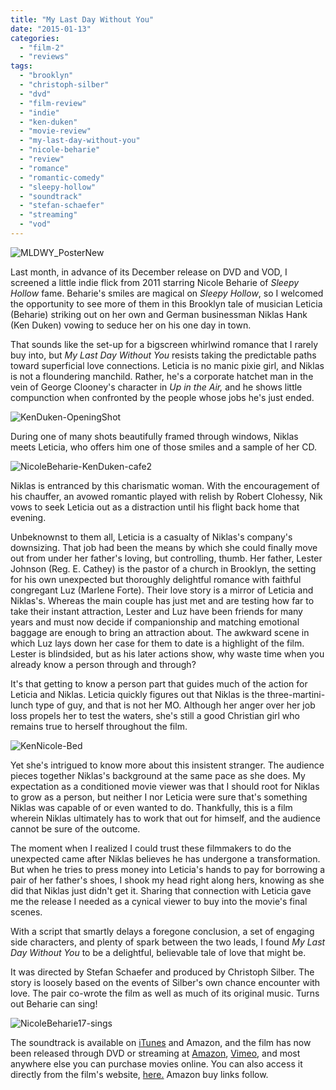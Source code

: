 ```yaml
---
title: "My Last Day Without You"
date: "2015-01-13"
categories:
  - "film-2"
  - "reviews"
tags:
  - "brooklyn"
  - "christoph-silber"
  - "dvd"
  - "film-review"
  - "indie"
  - "ken-duken"
  - "movie-review"
  - "my-last-day-without-you"
  - "nicole-beharie"
  - "review"
  - "romance"
  - "romantic-comedy"
  - "sleepy-hollow"
  - "soundtrack"
  - "stefan-schaefer"
  - "streaming"
  - "vod"
---
```


![MLDWY_PosterNew](https://d2ypg8o05lff0b.cloudfront.net/wp-content/uploads/sites/3/2015/01/MLDWY_PosterNew-341x500.jpg)

Last month, in advance of its December release on DVD and VOD, I screened a little indie flick from 2011 starring Nicole Beharie of _Sleepy Hollow_ fame. Beharie's smiles are magical on _Sleepy Hollow_, so I welcomed the opportunity to see more of them in this Brooklyn tale of musician Leticia (Beharie) striking out on her own and German businessman Niklas Hank (Ken Duken) vowing to seduce her on his one day in town.

That sounds like the set-up for a bigscreen whirlwind romance that I rarely buy into, but _My Last Day Without_ _You_ resists taking the predictable paths toward superficial love connections. Leticia is no manic pixie girl, and Niklas is not a floundering manchild. Rather, he's a corporate hatchet man in the vein of George Clooney's character in _Up in the Air,_ and he shows little compunction when confronted by the people whose jobs he's just ended.

![KenDuken-OpeningShot](https://d2ypg8o05lff0b.cloudfront.net/wp-content/uploads/sites/3/2015/01/KenDuken-OpeningShot-500x281.jpg)

During one of many shots beautifully framed through windows, Niklas meets Leticia, who offers him one of those smiles and a sample of her CD.

![NicoleBeharie-KenDuken-cafe2](https://d2ypg8o05lff0b.cloudfront.net/wp-content/uploads/sites/3/2015/01/NicoleBeharie-KenDuken-cafe2-500x281.png)

Niklas is entranced by this charismatic woman. With the encouragement of his chauffer, an avowed romantic played with relish by Robert Clohessy, Nik vows to seek Leticia out as a distraction until his flight back home that evening.

<!--more-->

Unbeknownst to them all, Leticia is a casualty of Niklas's company's downsizing. That job had been the means by which she could finally move out from under her father's loving, but controlling, thumb. Her father, Lester Johnson (Reg. E. Cathey) is the pastor of a church in Brooklyn, the setting for his own unexpected but thoroughly delightful romance with faithful congregant Luz (Marlene Forte). Their love story is a mirror of Leticia and Niklas's. Whereas the main couple has just met and are testing how far to take their instant attraction, Lester and Luz have been friends for many years and must now decide if companionship and matching emotional baggage are enough to bring an attraction about. The awkward scene in which Luz lays down her case for them to date is a highlight of the film. Lester is blindsided, but as his later actions show, why waste time when you already know a person through and through?

It's that getting to know a person part that guides much of the action for Leticia and Niklas. Leticia quickly figures out that Niklas is the three-martini-lunch type of guy, and that is not her MO. Although her anger over her job loss propels her to test the waters, she's still a good Christian girl who remains true to herself throughout the film.

![KenNicole-Bed](https://d2ypg8o05lff0b.cloudfront.net/wp-content/uploads/sites/3/2015/01/KenNicole-Bed-500x281.jpg)

Yet she's intrigued to know more about this insistent stranger. The audience pieces together Niklas's background at the same pace as she does. My expectation as a conditioned movie viewer was that I should root for Niklas to grow as a person, but neither I nor Leticia were sure that's something Niklas was capable of or even wanted to do. Thankfully, this is a film wherein Niklas ultimately has to work that out for himself, and the audience cannot be sure of the outcome.

The moment when I realized I could trust these filmmakers to do the unexpected came after Niklas believes he has undergone a transformation. But when he tries to press money into Leticia's hands to pay for borrowing a pair of her father's shoes, I shook my head right along hers, knowing as she did that Niklas just didn't get it. Sharing that connection with Leticia gave me the release I needed as a cynical viewer to buy into the movie's final scenes.

With a script that smartly delays a foregone conclusion, a set of engaging side characters, and plenty of spark between the two leads, I found _My Last Day Without You_ to be a delightful, believable tale of love that might be.

It was directed by Stefan Schaefer and produced by Christoph Silber. The story is loosely based on the events of Silber's own chance encounter with love. The pair co-wrote the film as well as much of its original music. Turns out Beharie can sing!

![NicoleBeharie17-sings](https://d2ypg8o05lff0b.cloudfront.net/wp-content/uploads/sites/3/2015/01/NicoleBeharie17-sings-500x281.jpg)

The soundtrack is available on [iTunes](https://itunes.apple.com/us/album/my-last-day-without-you-original/id736054730) and Amazon, and the film has now been released through DVD or streaming at [Amazon](http://www.amazon.com/My-Last-Day-Without-You/dp/B00NFJZXFK/ref=sr_1_1?ie=UTF8&qid=1421115945&sr=8-1&keywords=my+last+day+without+you), [Vimeo](https://vimeo.com/ondemand/mylastdaywithoutyou), and most anywhere else you can purchase movies online. You can also access it directly from the film's website, [here.](http://mylastdaywithoutyou.com/) Amazon buy links follow.
